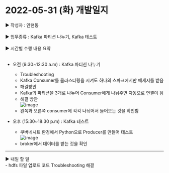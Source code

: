 <h1>2022-05-31 (화) 개발일지</h1>

▶ 작성자 : 안현동<br><br>
▶ 업무종류 : Kafka 파티션 나누기, Kafka 테스트 <br><br>
▶ 시간별 수행 내용 요약<br><br>

- 오전 (9:30~12:30 a.m) : Kafka 파티션 나누기
  - Troubleshooting
  - Kafka Consumer를 클러스터링을 시켜도 하나의 스파크에서만 메세지를 받음
  - 해결방안
  - Kafka의 파티션을 3개로 나누어 Consumer에게 나눠주면 자동으로 연결이 됨
  - 해결 방안<br>
![image](https://user-images.githubusercontent.com/81276472/171534816-fe69f33b-e05a-4db6-aba2-914ccf9eff92.png)<br>
  - 왼쪽과 오른쪽 consumer에 각각 나뉘어서 들어오는 것을 확인함

- 오후 (15:30~18:30 p.m) : Kafka 테스트
  - 쿠버네시트 환경에서 Python으로 Producer를 만들어 테스트<br>
![image](https://user-images.githubusercontent.com/81276472/171539935-65d7042b-f219-4233-862e-96f9157b0180.png)<br>
  - broker에서 데이터를 받는 것을 확인

<hr>
▶ 내일 할 일<br>
- hdfs 파일 업로드 코드 Troubleshooting 해결
